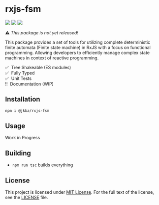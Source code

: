 # rxjs-fsm

![](https://github.com/jmeinlschmidt/rxjs-fsm/actions/workflows/node.js.yml/badge.svg)
![](https://img.shields.io/badge/PRs-welcome-brightgreen.svg?style=flat-square)
![](https://img.shields.io/badge/%20%20%F0%9F%93%A6%F0%9F%9A%80-semantic--release-e5079.svg?style=flat-square)


⚠️ *This package is not yet released!*

This package provides a set of tools for utilizing complete deterministic finite automata (Finite state machine) in RxJS with a focus on functional programming.
Allowing developers to efficiently manage complex state machines in context of reactive programming.

✅ &nbsp;Tree Shakeable (ES modules)  
✅ &nbsp;Fully Typed  
✅ &nbsp;Unit Tests  
‼️ &nbsp;Documentation (WIP)  


## Installation

```sh
npm i @jkba/rxjs-fsm
```


## Usage

Work in Progress


## Building

* `npm run tsc` builds everything


## License

This project is licensed under [MIT License](http://opensource.org/licenses/MIT/).
For the full text of the license, see the [LICENSE](LICENSE) file.

